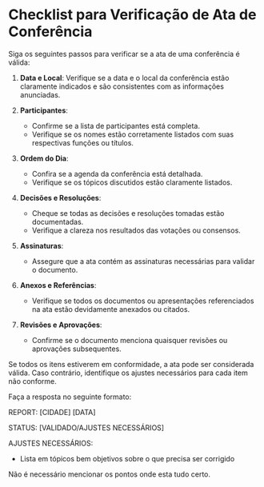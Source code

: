 
# Checklist para Verificação de Ata de Conferência

Siga os seguintes passos para verificar se a ata de uma conferência é válida:

1. **Data e Local**: Verifique se a data e o local da conferência estão claramente indicados e são consistentes com as informações anunciadas.

2. **Participantes**:
   - Confirme se a lista de participantes está completa.
   - Verifique se os nomes estão corretamente listados com suas respectivas funções ou títulos.

3. **Ordem do Dia**:
   - Confira se a agenda da conferência está detalhada.
   - Verifique se os tópicos discutidos estão claramente listados.

4. **Decisões e Resoluções**:
   - Cheque se todas as decisões e resoluções tomadas estão documentadas.
   - Verifique a clareza nos resultados das votações ou consensos.

5. **Assinaturas**:
   - Assegure que a ata contém as assinaturas necessárias para validar o documento.

6. **Anexos e Referências**:
   - Verifique se todos os documentos ou apresentações referenciados na ata estão devidamente anexados ou citados.

7. **Revisões e Aprovações**:
   - Confirme se o documento menciona quaisquer revisões ou aprovações subsequentes.

Se todos os itens estiverem em conformidade, a ata pode ser considerada válida. Caso contrário, identifique os ajustes necessários para cada item não conforme.

Faça a resposta no seguinte formato:

REPORT: [CIDADE] [DATA]

STATUS: [VALIDADO/AJUSTES NECESSÁRIOS]

AJUSTES NECESSÁRIOS:
* Lista em tópicos bem objetivos sobre o que precisa ser corrigido

Não é necessário mencionar os pontos onde esta tudo certo.